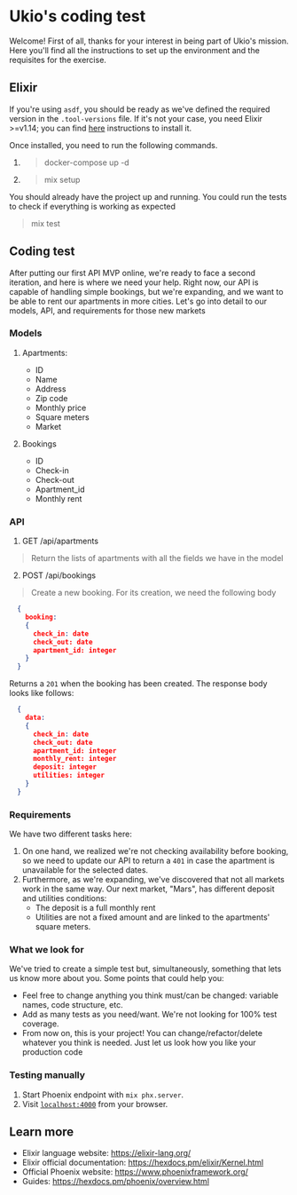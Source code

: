 # Ukio's coding test

Welcome! First of all, thanks for your interest in being part of Ukio's mission. Here you'll find all the instructions to set up the environment and the requisites for the exercise. 

## Elixir

If you're using `asdf`, you should be ready as we've defined the required version in the `.tool-versions` file. If it's not your case, you need Elixir >=v1.14; you can find [here](https://elixir-lang.org/install.html) instructions to install it.

Once installed, you need to run the following commands.

1. > docker-compose up -d
2. > mix setup

You should already have the project up and running. You could run the tests to check if everything is working as expected

> mix test


## Coding test
After putting our first API MVP online, we're ready to face a second iteration, and here is where we need your help. Right now, our API is capable of handling simple bookings, but we're expanding, and we want to be able to rent our apartments in more cities. Let's go into detail to our models, API, and requirements for those new markets

### Models
1. Apartments:
    * ID
    * Name
    * Address
    * Zip code
    * Monthly price
    * Square meters
	* Market


2. Bookings
    * ID
    * Check-in
    * Check-out
    * Apartment_id
    * Monthly rent

### API
1. GET /api/apartments
  > Return the lists of apartments with all the fields we have in the model
2. POST /api/bookings
  > Create a new booking. For its creation, we need the following body
  ```JSON
    {
      booking: 
      {
        check_in: date
        check_out: date
        apartment_id: integer
      }
    }
  ```
  Returns a `201` when the booking has been created. The response body looks like follows:
  ```JSON
    {
      data:
      {
        check_in: date
        check_out: date
        apartment_id: integer
        monthly_rent: integer
        deposit: integer
        utilities: integer
      }
    }
  ```

### Requirements
We have two different tasks here:
1. On one hand, we realized we're not checking availability before booking, so we need to update our API to return a `401` in case the apartment is unavailable for the selected dates.
2. Furthermore, as we're expanding, we've discovered that not all markets work in the same way. Our next market, "Mars", has different deposit and utilities conditions:
    * The deposit is a full monthly rent
    * Utilities are not a fixed amount and are linked to the apartments' square meters.

### What we look for
We've tried to create a simple test but, simultaneously, something that lets us know more about you. Some points that could help you:
* Feel free to change anything you think must/can be changed: variable names, code structure, etc.
* Add as many tests as you need/want. We're not looking for 100% test coverage.
* From now on, this is your project! You can change/refactor/delete whatever you think is needed. Just let us look how you like your production code


### Testing manually
  1. Start Phoenix endpoint with `mix phx.server`.
  2. Visit [`localhost:4000`](http://localhost:4000) from your browser. 


## Learn more
  * Elixir language website: https://elixir-lang.org/
  * Elixir official documentation: https://hexdocs.pm/elixir/Kernel.html
  * Official Phoenix website: https://www.phoenixframework.org/
  * Guides: https://hexdocs.pm/phoenix/overview.html
